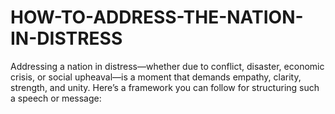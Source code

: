 # HOW-TO-ADDRESS-THE-NATION-IN-DISTRESS
Addressing a nation in distress—whether due to conflict, disaster, economic crisis, or social upheaval—is a moment that demands empathy, clarity, strength, and unity. Here’s a framework you can follow for structuring such a speech or message:
